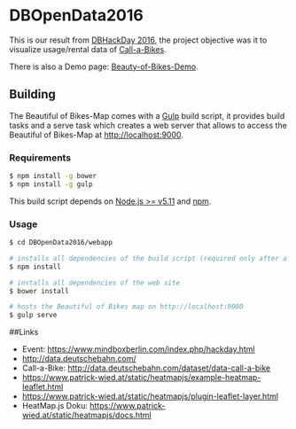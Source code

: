 # DBOpenData2016

This is our result from [DBHackDay 2016](https://www.mindboxberlin.com/index.php/hackday.html),
the project objective was it to visualize usage/rental data of [Call-a-Bikes](http://data.deutschebahn.com/dataset/data-call-a-bike). 

There is also a Demo page: [Beauty-of-Bikes-Demo](https://yveskaufmann.github.io/DBOpenData2016/).


## Building

The Beautiful of Bikes-Map comes with a [Gulp](http://gulpjs.com/) build script,
it provides build tasks and a serve task which creates a web server that allows to access 
the Beautiful of Bikes-Map at [http://localhost:9000](http://localhost:9000). 

### Requirements
```sh
$ npm install -g bower
$ npm install -g gulp 
```
This build script depends on [Node.js >= v5.11](http://nodejs.org/) and [npm](http://npmjs.org/).

### Usage

```sh
$ cd DBOpenData2016/webapp

# installs all dependencies of the build script (required only after a fresh clone)
$ npm install

# installs all dependencies of the web site 
$ bower install

# hosts the Beautiful of Bikes map on http://localhost:9000 
$ gulp serve
```
##Links
 * Event: https://www.mindboxberlin.com/index.php/hackday.html
 * http://data.deutschebahn.com/
 * Call-a-Bike: http://data.deutschebahn.com/dataset/data-call-a-bike
 * https://www.patrick-wied.at/static/heatmapjs/example-heatmap-leaflet.html  
 * https://www.patrick-wied.at/static/heatmapjs/plugin-leaflet-layer.html 
 * HeatMap.js Doku: https://www.patrick-wied.at/static/heatmapjs/docs.html
